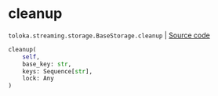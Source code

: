 # cleanup
`toloka.streaming.storage.BaseStorage.cleanup` | [Source code](https://github.com/Toloka/toloka-kit/blob/v1.2.2/src/streaming/storage.py#L37)

```python
cleanup(
    self,
    base_key: str,
    keys: Sequence[str],
    lock: Any
)
```

